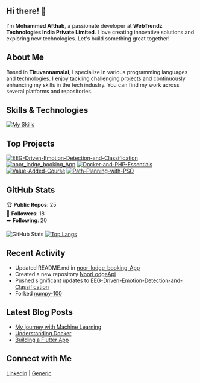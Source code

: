 ## Hi there! 👋

I'm **Mohammed Afthab**, a passionate developer at **WebTrendz Technologies India Private Limited**. I love creating innovative solutions and exploring new technologies. Let's build something great together!

## About Me

Based in **Tiruvannamalai**, I specialize in various programming languages and technologies. I enjoy tackling challenging projects and continuously enhancing my skills in the tech industry. You can find my work across several platforms and repositories.

## Skills & Technologies

[![My Skills](https://skillicons.dev/icons?i=js,ts,react,electron,nodejs,mongodb,mysql,cs,py,postman,github,bitbucket,webpack,materialui,bootstrap,androidstudio,flutter,dart,vscode,php,html,css,tensorflow,dotnet&perline=8)](https://skillicons.dev)

## Top Projects

[![EEG-Driven-Emotion-Detection-and-Classification](https://github-readme-stats.vercel.app/api/pin/?username=MohammedAfthab18&repo=EEG-Driven-Emotion-Detection-and-Classification&theme=dark)](https://github.com/MohammedAfthab18/EEG-Driven-Emotion-Detection-and-Classification)
[![noor_lodge_booking_App](https://github-readme-stats.vercel.app/api/pin/?username=MohammedAfthab18&repo=noor_lodge_booking_App&theme=dark)](https://github.com/MohammedAfthab18/noor_lodge_booking_App)
[![Docker-and-PHP-Essentials](https://github-readme-stats.vercel.app/api/pin/?username=MohammedAfthab18&repo=Docker-and-PHP-Essentials&theme=dark)](https://github.com/MohammedAfthab18/Docker-and-PHP-Essentials)
[![Value-Added-Course](https://github-readme-stats.vercel.app/api/pin/?username=MohammedAfthab18&repo=Value-Added-Course&theme=dark)](https://github.com/MohammedAfthab18/Value-Added-Course)
[![Path-Planning-with-PSO](https://github-readme-stats.vercel.app/api/pin/?username=MohammedAfthab18&repo=Path-Planning-with-PSO&theme=dark)](https://github.com/MohammedAfthab18/Path-Planning-with-PSO)

## GitHub Stats
🏆 **Public Repos**: 25  
👥 **Followers**: 18  
➡️ **Following**: 20  

![GitHub Stats](https://github-readme-stats.vercel.app/api?username=MohammedAfthab18&show_icons=true&theme=radical)
[![Top Langs](https://github-readme-stats.vercel.app/api/top-langs/?username=MohammedAfthab18&layout=compact&theme=dark)](https://github.com/anuraghazra/github-readme-stats)

## Recent Activity

- Updated README.md in [noor_lodge_booking_App](https://github.com/MohammedAfthab18/noor_lodge_booking_App)  
- Created a new repository [NoorLodgeApi](https://github.com/MohammedAfthab18/NoorLodgeApi)  
- Pushed significant updates to [EEG-Driven-Emotion-Detection-and-Classification](https://github.com/MohammedAfthab18/EEG-Driven-Emotion-Detection-and-Classification)  
- Forked [numpy-100](https://github.com/rougier/numpy-100)

## Latest Blog Posts

- [My journey with Machine Learning](https://medium.com/@afthab2282/my-journey-with-machine-learning)  
- [Understanding Docker](https://dev.to/mohammedafthab18/understanding-docker)  
- [Building a Flutter App](https://dev.to/mohammedafthab18/building-a-flutter-app)

## Connect with Me

<a href="https://www.linkedin.com/in/mohammed-afthab-4a8a72220/" target="_blank" rel="noopener noreferrer"><Icon /> Linkedin</a> | <a href="https://bitbucket.org/dev-work-web-stack/workspace/repositories/" target="_blank" rel="noopener noreferrer"><Icon /> Generic</a>
